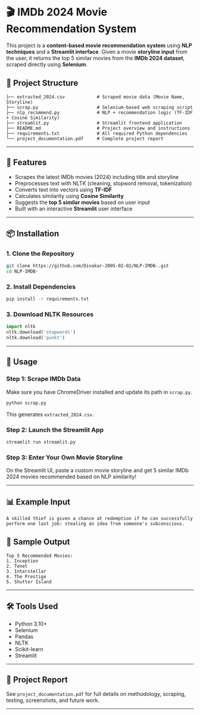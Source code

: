 # 🎬 IMDb 2024 Movie Recommendation System

This project is a **content-based movie recommendation system** using **NLP techniques** and a **Streamlit interface**. Given a movie **storyline input** from the user, it returns the top 5 similar movies from the **IMDb 2024 dataset**, scraped directly using **Selenium**.

## 📁 Project Structure

```
├── extracted_2024.csv            # Scraped movie data (Movie Name, Storyline)
├── scrap.py                      # Selenium-based web scraping script
├── nlp_recommend.py              # NLP + recommendation logic (TF-IDF + Cosine Similarity)
├── streamlit.py                  # Streamlit frontend application
├── README.md                     # Project overview and instructions
├── requirements.txt              # All required Python dependencies
└── project_documentation.pdf     # Complete project report
```

---

## 🚀 Features

- Scrapes the latest IMDb movies (2024) including title and storyline
- Preprocesses text with NLTK (cleaning, stopword removal, tokenization)
- Converts text into vectors using **TF-IDF**
- Calculates similarity using **Cosine Similarity**
- Suggests the **top 5 similar movies** based on user input
- Built with an interactive **Streamlit** user interface

---

## 📦 Installation

### 1. Clone the Repository

```bash
git clone https://github.com/Divakar-2005-02-02/NLP-IMDB-.git
cd NLP-IMDB-
```

### 2. Install Dependencies

```bash
pip install -r requirements.txt
```

### 3. Download NLTK Resources

```python
import nltk
nltk.download('stopwords')
nltk.download('punkt')
```

---

## 🧠 Usage

### Step 1: Scrape IMDb Data

Make sure you have ChromeDriver installed and update its path in `scrap.py`.

```bash
python scrap.py
```

This generates `extracted_2024.csv`.

### Step 2: Launch the Streamlit App

```bash
streamlit run streamlit.py
```

### Step 3: Enter Your Own Movie Storyline

On the Streamlit UI, paste a custom movie storyline and get 5 similar IMDb 2024 movies recommended based on NLP similarity!

---

## 📊 Example Input

```
A skilled thief is given a chance at redemption if he can successfully perform one last job: stealing an idea from someone's subconscious.
```

## 📌 Sample Output

```
Top 5 Recommended Movies:
1. Inception
2. Tenet
3. Interstellar
4. The Prestige
5. Shutter Island
```

---

## 🛠️ Tools Used

- Python 3.10+
- Selenium
- Pandas
- NLTK
- Scikit-learn
- Streamlit

---

## 📑 Project Report

See `project_documentation.pdf` for full details on methodology, scraping, testing, screenshots, and future work.

---
